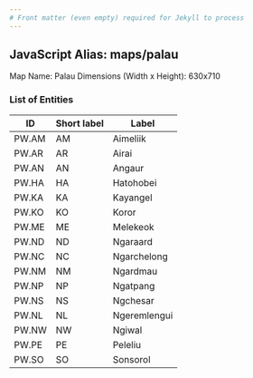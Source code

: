 ```yaml
---
# Front matter (even empty) required for Jekyll to process
---
```


## JavaScript Alias: maps/palau

Map Name: Palau
Dimensions (Width x Height): 630x710





### List of Entities

ID | Short label | Label
---|---|---|
PW.AM|AM|Aimeliik
PW.AR|AR|Airai
PW.AN|AN|Angaur
PW.HA|HA|Hatohobei
PW.KA|KA|Kayangel
PW.KO|KO|Koror
PW.ME|ME|Melekeok
PW.ND|ND|Ngaraard
PW.NC|NC|Ngarchelong
PW.NM|NM|Ngardmau
PW.NP|NP|Ngatpang
PW.NS|NS|Ngchesar
PW.NL|NL|Ngeremlengui
PW.NW|NW|Ngiwal
PW.PE|PE|Peleliu
PW.SO|SO|Sonsorol

